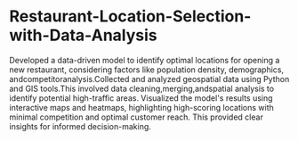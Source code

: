 # Restaurant-Location-Selection-with-Data-Analysis
Developed a data-driven model to identify optimal locations for opening a new restaurant, considering factors
like population density, demographics, andcompetitoranalysis.Collected and analyzed geospatial data using Python and GIS tools.This involved data cleaning,merging,andspatial analysis to identify potential high-traffic areas.
Visualized the model's results using interactive maps and heatmaps, highlighting high-scoring locations with minimal competition and optimal customer reach. This provided clear insights for informed decision-making.
